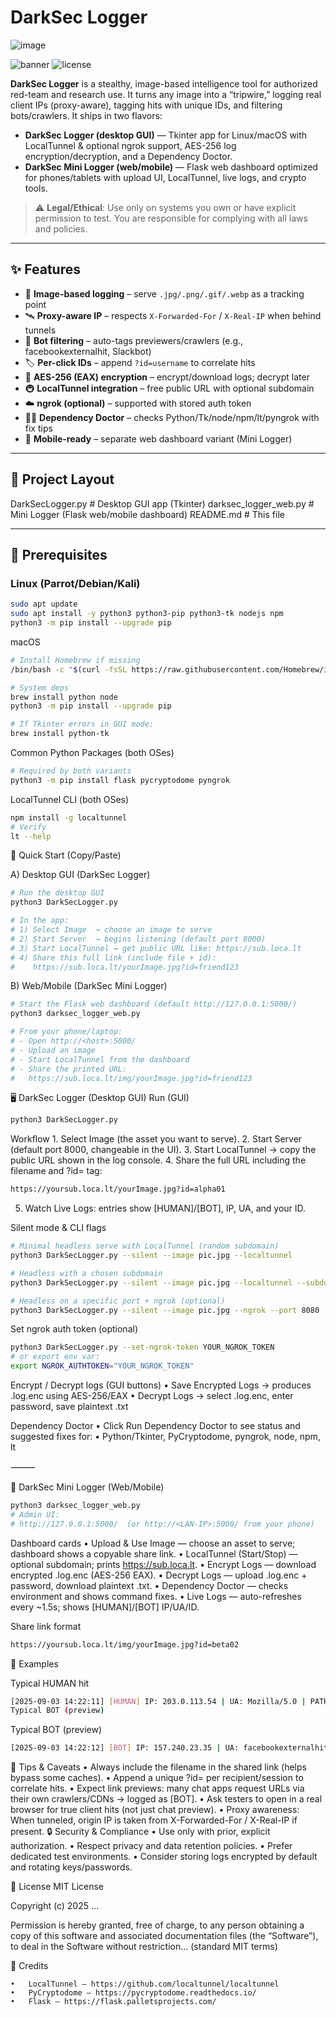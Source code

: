 # DarkSec Logger
![image](https://github.com/user-attachments/assets/fc0ac8cc-31ef-48ba-aaca-c9f7bb67d58a)

![banner](https://img.shields.io/badge/DarkSec-Logger-00B050?style=for-the-badge&logo=matrix)
![license](https://img.shields.io/badge/License-MIT-black?style=for-the-badge)

**DarkSec Logger** is a stealthy, image-based intelligence tool for authorized red-team and research use. It turns any image into a “tripwire,” logging real client IPs (proxy-aware), tagging hits with unique IDs, and filtering bots/crawlers. It ships in two flavors:

- **DarkSec Logger (desktop GUI)** — Tkinter app for Linux/macOS with LocalTunnel & optional ngrok support, AES-256 log encryption/decryption, and a Dependency Doctor.
- **DarkSec Mini Logger (web/mobile)** — Flask web dashboard optimized for phones/tablets with upload UI, LocalTunnel, live logs, and crypto tools.

> ⚠️ **Legal/Ethical**: Use only on systems you own or have explicit permission to test. You are responsible for complying with all laws and policies.

---

## ✨ Features

- 🎯 **Image-based logging** – serve `.jpg/.png/.gif/.webp` as a tracking point
- 🛰 **Proxy-aware IP** – respects `X-Forwarded-For` / `X-Real-IP` when behind tunnels
- 🤖 **Bot filtering** – auto-tags previewers/crawlers (e.g., facebookexternalhit, Slackbot)
- 🏷 **Per-click IDs** – append `?id=username` to correlate hits
- 🔐 **AES-256 (EAX) encryption** – encrypt/download logs; decrypt later
- 🚇 **LocalTunnel integration** – free public URL with optional subdomain
- ☁️ **ngrok (optional)** – supported with stored auth token
- 🧑‍⚕️ **Dependency Doctor** – checks Python/Tk/node/npm/lt/pyngrok with fix tips
- 📱 **Mobile-ready** – separate web dashboard variant (Mini Logger)

---

## 📁 Project Layout
DarkSecLogger.py         # Desktop GUI app (Tkinter)
darksec_logger_web.py    # Mini Logger (Flask web/mobile dashboard)
README.md                # This file

---

## 🧰 Prerequisites

### Linux (Parrot/Debian/Kali)
```bash
sudo apt update
sudo apt install -y python3 python3-pip python3-tk nodejs npm
python3 -m pip install --upgrade pip

```

macOS

```bash
# Install Homebrew if missing
/bin/bash -c "$(curl -fsSL https://raw.githubusercontent.com/Homebrew/install/HEAD/install.sh)"

# System deps
brew install python node
python3 -m pip install --upgrade pip

# If Tkinter errors in GUI mode:
brew install python-tk
```
Common Python Packages (both OSes)
```bash
# Required by both variants
python3 -m pip install flask pycryptodome pyngrok
```
LocalTunnel CLI (both OSes)

```bash
npm install -g localtunnel
# Verify
lt --help
```
🚀 Quick Start (Copy/Paste)

A) Desktop GUI (DarkSec Logger)
```bash
# Run the desktop GUI
python3 DarkSecLogger.py

# In the app:
# 1) Select Image  → choose an image to serve
# 2) Start Server  → begins listening (default port 8000)
# 3) Start LocalTunnel → get public URL like: https://sub.loca.lt
# 4) Share this full link (include file + id):
#    https://sub.loca.lt/yourImage.jpg?id=friend123
```
B) Web/Mobile (DarkSec Mini Logger)
```bash
# Start the Flask web dashboard (default http://127.0.0.1:5000/)
python3 darksec_logger_web.py

# From your phone/laptop:
# - Open http://<host>:5000/
# - Upload an image
# - Start LocalTunnel from the dashboard
# - Share the printed URL:
#   https://sub.loca.lt/img/yourImage.jpg?id=friend123
```
🖥 DarkSec Logger (Desktop GUI)
Run (GUI)
```bash
python3 DarkSecLogger.py
```
Workflow
	1.	Select Image (the asset you want to serve).
	2.	Start Server (default port 8000, changeable in the UI).
	3.	Start LocalTunnel → copy the public URL shown in the log console.
	4.	Share the full URL including the filename and ?id= tag:
 
```bash
https://yoursub.loca.lt/yourImage.jpg?id=alpha01
```
 5.	Watch Live Logs: entries show [HUMAN]/[BOT], IP, UA, and your ID.


Silent mode & CLI flags

```bash
# Minimal headless serve with LocalTunnel (random subdomain)
python3 DarkSecLogger.py --silent --image pic.jpg --localtunnel

# Headless with a chosen subdomain
python3 DarkSecLogger.py --silent --image pic.jpg --localtunnel --subdomain dseclink

# Headless on a specific port + ngrok (optional)
python3 DarkSecLogger.py --silent --image pic.jpg --ngrok --port 8080
```
Set ngrok auth token (optional)
```bash
python3 DarkSecLogger.py --set-ngrok-token YOUR_NGROK_TOKEN
# or export env var:
export NGROK_AUTHTOKEN="YOUR_NGROK_TOKEN"
```
Encrypt / Decrypt logs (GUI buttons)
	•	Save Encrypted Logs → produces .log.enc using AES-256/EAX
	•	Decrypt Logs → select .log.enc, enter password, save plaintext .txt

Dependency Doctor
	•	Click Run Dependency Doctor to see status and suggested fixes for:
	•	Python/Tkinter, PyCryptodome, pyngrok, node, npm, lt

⸻

📱 DarkSec Mini Logger (Web/Mobile)
```bash
python3 darksec_logger_web.py
# Admin UI:
# http://127.0.0.1:5000/  (or http://<LAN-IP>:5000/ from your phone)
```
Dashboard cards
	•	Upload & Use Image — choose an asset to serve; dashboard shows a copyable share link.
	•	LocalTunnel (Start/Stop) — optional subdomain; prints https://sub.loca.lt.
	•	Encrypt Logs — download encrypted .log.enc (AES-256 EAX).
	•	Decrypt Logs — upload .log.enc + password, download plaintext .txt.
	•	Dependency Doctor — checks environment and shows command fixes.
	•	Live Logs — auto-refreshes every ~1.5s; shows [HUMAN]/[BOT] IP/UA/ID.

Share link format
```bash
https://yoursub.loca.lt/img/yourImage.jpg?id=beta02
```
📝 Examples

Typical HUMAN hit
```bash
[2025-09-03 14:22:11] [HUMAN] IP: 203.0.113.54 | UA: Mozilla/5.0 | PATH: /img/test.png?id=alpha01 | ID: alpha01
Typical BOT (preview)

```
Typical BOT (preview)
```bash
[2025-09-03 14:22:12] [BOT] IP: 157.240.23.35 | UA: facebookexternalhit/1.1 | PATH: /img/test.png | ID:
```
🧩 Tips & Caveats
	•	Always include the filename in the shared link (helps bypass some caches).
	•	Append a unique ?id= per recipient/session to correlate hits.
	•	Expect link previews: many chat apps request URLs via their own crawlers/CDNs → logged as [BOT].
	•	Ask testers to open in a real browser for true client hits (not just chat preview).
	•	Proxy awareness: When tunneled, origin IP is taken from X-Forwarded-For / X-Real-IP if present.
 🔒 Security & Compliance
	•	Use only with prior, explicit authorization.
	•	Respect privacy and data retention policies.
	•	Prefer dedicated test environments.
	•	Consider storing logs encrypted by default and rotating keys/passwords.

📜 License
MIT License

Copyright (c) 2025 …

Permission is hereby granted, free of charge, to any person obtaining a copy
of this software and associated documentation files (the “Software”), to deal
in the Software without restriction… (standard MIT terms)

🙌 Credits

	•	LocalTunnel — https://github.com/localtunnel/localtunnel
	•	PyCryptodome — https://pycryptodome.readthedocs.io/
	•	Flask — https://flask.palletsprojects.com/



